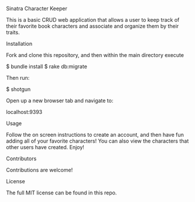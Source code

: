 Sinatra Character Keeper

This is a basic CRUD web application that allows a user to keep track of their favorite book characters and associate and organize them by their traits.

Installation

Fork and clone this repository, and then within the main directory execute

$ bundle install
$ rake db:migrate

Then run:

$ shotgun

Open up a new browser tab and navigate to:

localhost:9393

Usage

Follow the on screen instructions to create an account, and then have fun adding all of your favorite characters!  You can also view the characters that other users have created.  Enjoy!

Contributors

Contributions are welcome!

License

The full MIT license can be found in this repo.
